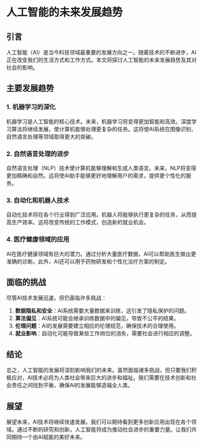 # 人工智能的未来发展趋势

## 引言

人工智能（AI）是当今科技领域最重要的发展方向之一。随着技术的不断进步，AI正在改变我们的生活方式和工作方式。本文将探讨人工智能的未来发展趋势及其对社会的影响。

## 主要发展趋势

### 1. 机器学习的深化

机器学习是人工智能的核心技术。未来，机器学习将变得更加智能和高效。深度学习算法将继续发展，使计算机能够处理更复杂的任务。这将使AI系统在图像识别、自然语言处理等领域取得更大的突破。

### 2. 自然语言处理的进步

自然语言处理（NLP）技术使计算机能够理解和生成人类语言。未来，NLP将变得更加精确和自然。这将使AI助手能够更好地理解用户的需求，提供更个性化的服务。

### 3. 自动化和机器人技术

自动化技术将在各个行业得到广泛应用。机器人将能够执行更复杂的任务，从而提高生产效率。这将改变传统的工作模式，创造新的就业机会。

### 4. 医疗健康领域的应用

AI在医疗健康领域有巨大的潜力。通过分析大量医疗数据，AI可以帮助医生做出更准确的诊断。此外，AI还可以用于药物研发和个性化治疗方案的制定。

## 面临的挑战

尽管AI技术发展迅速，但仍面临许多挑战：

1. **数据隐私和安全**：AI系统需要大量数据来训练，这引发了隐私保护的问题。
2. **算法偏见**：AI系统可能会继承训练数据中的偏见，导致不公平的结果。
3. **伦理问题**：AI的发展需要建立相应的伦理规范，确保技术的合理使用。
4. **就业影响**：自动化可能导致某些工作岗位的消失，需要社会进行相应的调整。

## 结论

总之，人工智能的发展将深刻影响我们的未来。虽然面临诸多挑战，但只要我们积极应对，AI技术必将为人类社会带来巨大的进步和福祉。我们需要在技术创新和社会责任之间找到平衡，确保AI的发展能够造福全人类。

## 展望

展望未来，AI技术将继续快速发展。我们可以期待看到更多创新应用出现在各个领域。通过不断的研究和创新，人工智能将成为推动社会进步的重要力量。让我们共同期待一个由AI赋能的美好未来。
